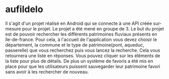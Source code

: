 # aufildelo
Il s'agit d'un projet réalisé en Android qui se connecte à une API créée sur-mesure pour le projet. Le projet a été mené en groupe de 3.
Le but du projet est de pouvoir rechercher les différents patrimoines fluviaux présents en île-de-france. Pour cela, à l'accueil de l'application vous devez choisir le département, la commune et le type de patrimoine(pont, aqueduc, passerelle) que vous recherchez puis vous lancez la recherche. Cela vous retournera une liste en réponses. Vous pouvez cliquer sur les éléments de la liste pour plus de détails. De plus un système de favoris a été mis en place pour que les utilisateurs puissent sauvegarder leur patrimoine favori sans avoir à les rechercher de nouveau.
